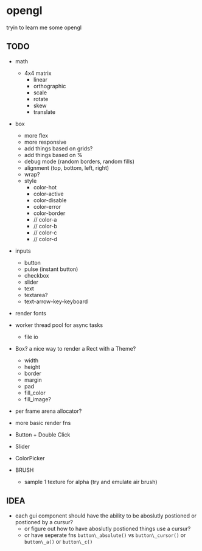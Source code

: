 # opengl

tryin to learn me some opengl



## TODO
* math
  * 4x4 matrix 
    * linear
    * orthographic
    * scale
    * rotate
    * skew
    * translate
* box
  * more flex
  * more responsive
  * add things based on grids?
  * add things based on %
  * debug mode (random borders, random fills)
  * alignment (top, bottom, left, right)
  * wrap?
  * style 
    * color-hot
    * color-active
    * color-disable
    * color-error
    * color-border
    * // color-a
    * // color-b
    * // color-c
    * // color-d
* inputs
  * button
  * pulse (instant button)
  * checkbox
  * slider
  * text
  * textarea?
  * text-arrow-key-keyboard

* render fonts
* worker thread pool for async tasks
  * file io
* Box? a nice way to render a Rect with a Theme?
  * width 
  * height
  * border
  * margin
  * pad
  * fill\_color
  * fill\_image?
* per frame arena allocator?
* more basic render fns
* Button + Double Click
* Slider
* ColorPicker
* BRUSH
  * sample 1 texture for alpha (try and emulate air brush)

## IDEA

* each gui component should have the ability to be aboslutly postioned or postioned by a
cursur?
  * or figure out how to have aboslutly postioned things use a cursur?
  * or have seperate fns `button\_absolute()` vs `button\_cursor()` or `button\_a()` or `button\_c()`
